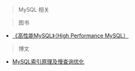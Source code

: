 
> MySQL 相关 


> 图书


- [《高性能MySQL》（High Performance MySQL）](https://item.jd.com/11220393.html)



> 博文

- [MySQL索引原理及慢查询优化](http://tech.meituan.com/mysql-index.html)




